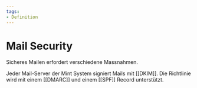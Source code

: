 ```yaml
---
tags:
- Definition
---
```

# Mail Security

Sicheres Mailen erfordert verschiedene Massnahmen.

Jeder Mail-Server der Mint System signiert Mails mit [[DKIM]]. Die Richtlinie wird mit einem [[DMARC]] und einem [[SPF]] Record unterstützt.